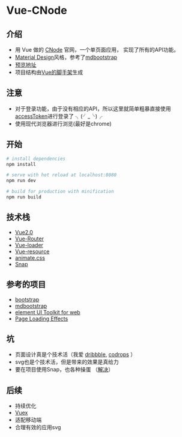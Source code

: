 # Vue-CNode

## 介绍

- 用 Vue 做的 [CNode](https://cnodejs.org/) 官网，一个单页面应用， 实现了所有的API功能。
- [Material Design](https://getmdl.io/index.html)风格，参考了[mdbootstrap](https://github.com/mdbootstrap/bootstrap-material-design)
- [预览地址](https://jiananle.github.io/vue-cnode/index.html#/)
- 项目结构由[Vue的脚手架](http://vue-loader.vuejs.org/en/start/setup.html)生成

## 注意

- 对于登录功能，由于没有相应的API，所以这里就简单粗暴直接使用[accessToken](https://cnodejs.org/api)进行登录了 ╮(╯_╰)╭
- 使用现代浏览器进行浏览(最好是chrome)

## 开始

```bash
# install dependencies
npm install

# serve with hot reload at localhost:8080
npm run dev

# build for production with minification
npm run build
```

## 技术栈

- [Vue2.0](https://cn.vuejs.org/)
- [Vue-Router](https://router.vuejs.org/zh-cn/)
- [Vue-loader](http://vue-loader.vuejs.org/en/features/es2015.html)
- [Vue-resource](https://github.com/pagekit/vue-resource)
- [animate.css](https://daneden.github.io/animate.css/)
- [Snap](http://snapsvg.io/)

## 参考的项目

- [bootstrap](https://github.com/twbs/bootstrap) 
-  [mdbootstrap](https://github.com/mdbootstrap/bootstrap-material-design)
- [element UI Toolkit for web](https://github.com/ElemeFE/element)
- [Page Loading Effects](http://tympanus.net/codrops/2014/04/23/page-loading-effects/)

## 坑

- 页面设计真是个技术活（我爱 [dribbble](https://dribbble.com/), [codrops](http://tympanus.net/codrops/) ）
- svg也是个技术活，但是带来的效果是真给力
- 要在项目使用Snap，也各种操蛋 （[解决](https://github.com/negomi/react-burger-menu/commit/1b4a99906601c04d13c8ae27f13e77eaa1cc559a)）

## 后续

- 持续优化
- [Vuex](https://vuex.vuejs.org/zh-cn/)
- 适配移动端
- 合理有效的应用svg
